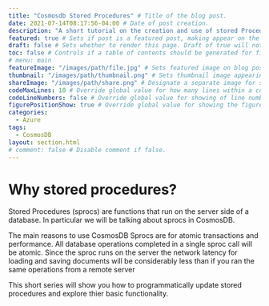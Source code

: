 ```yaml
---
title: "Cosmosdb Stored Procedures" # Title of the blog post.
date: 2021-07-14T08:17:56-04:00 # Date of post creation.
description: "A short tutorial on the creation and use of stored Proceduces in Azure cosmosDB."
featured: true # Sets if post is a featured post, making appear on the home page side bar.
draft: false # Sets whether to render this page. Draft of true will not be rendered.
toc: false # Controls if a table of contents should be generated for first-level links automatically.
# menu: main
featureImage: "/images/path/file.jpg" # Sets featured image on blog post.
thumbnail: "/images/path/thumbnail.png" # Sets thumbnail image appearing inside card on homepage.
shareImage: "/images/path/share.png" # Designate a separate image for social media sharing.
codeMaxLines: 10 # Override global value for how many lines within a code block before auto-collapsing.
codeLineNumbers: false # Override global value for showing of line numbers within code block.
figurePositionShow: true # Override global value for showing the figure label.
categories:
  - Azure
tags:
  - CosmosDB
layout: section.html
# comment: false # Disable comment if false.
---
```


# Why stored procedures?

Stored Procedures (sprocs) are functions that run on the server side of a database. In particular we will be talking about sprocs in CosmosDB.

The main reasons to use CosmosDB Sprocs are for atomic transactions and performance. All database operations completed in a single sproc call will be atomic. Since the sproc runs on the server the network latency for loading and saving documents will be considerably less than if you ran the same operations from a remote server

This short series will show you how to programmatically update stored procedures and explore thier basic functionality.